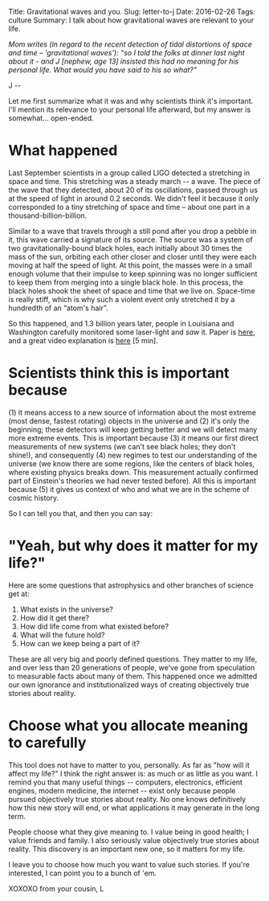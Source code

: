 Title: Gravitational waves and you.
Slug: letter-to-j
Date: 2016-02-26
Tags: culture
Summary: I talk about how gravitational waves are relevant to your life.

_Mom writes (in regard to the recent detection of tidal distortions of space and
time – 'gravitational waves'): "so I told the folks at dinner last night about it - and
J [nephew, age 13] insisted this had no meaning for his personal life.  What would
you have said to his so what?"_

J --

Let me first summarize what it was and why scientists think it's important. I'll mention
its relevance to your personal life afterward, but my answer is somewhat... open-ended.

# What happened
Last September scientists in a group called LIGO detected a stretching in space and
time. This stretching was a steady march -- a wave.
The piece of the wave that they detected,
about 20 of its oscillations, passed through us at the speed of light in around
0.2 seconds. We didn't feel it because it only corresponded to a tiny stretching of
space and time – about one part in a thousand-billion-billion.

Similar to a wave that travels through a still pond after you drop a pebble in
it, this wave carried a signature of its source. The source was a system of two
gravitationally-bound black holes, each initially about 30 times the mass of the
sun, orbiting each other closer and closer until they were each moving at
half the speed of light. At this point, the masses were in a small enough volume
that their impulse to keep spinning was no longer sufficient to keep them from
merging into a single black hole. In this process,
the black holes shook the sheet of space and time that we live on. Space-time
is really stiff, which is why such a violent event only stretched it by a hundredth
of an “atom's hair”.

So this happened, and 1.3 billion years later, people in Louisiana and Washington
carefully monitored some laser-light and *saw* it.
Paper is [here](http://journals.aps.org/prl/abstract/10.1103/PhysRevLett.116.061102),
and a great video explanation is [here](https://www.youtube.com/watch?v=B4XzLDM3Py8) [5
min].

# Scientists think this is important because
(1) it means access to a new source of information about the most extreme
(most dense, fastest rotating) objects in the universe and (2) it's only
the beginning; these detectors will keep getting better and we
will detect many more extreme events. This is important because (3) it means
our first direct measurements of new systems (we can't see black holes;
they don't shine!), and consequently (4) new regimes to test our
understanding of the universe (we know there are some regions, like the centers
of black holes, where existing physics breaks down. This measurement actually
confirmed part of Einstein's theories we had never tested before).
All this is important because (5) it gives us context of who and what we are in the scheme
of cosmic history.

So I can tell you that, and then you can say:

# "Yeah, but why does it matter for my life?"
Here are some questions that astrophysics and other branches of science get at:

1. What exists in the universe?
2. How did it get there?
3. How did life come from what existed before?
4. What will the future hold?
5. How can we keep being a part of it?

These are all very big and poorly defined questions. They matter to my life,
and over less than 20 generations of people, we've gone from speculation to
measurable facts about many of them. This happened once we
admitted our own ignorance and institutionalized ways of creating objectively true
stories about reality.

# Choose what you allocate meaning to carefully
This tool does not have to matter to you, personally. As far as "how will it affect my
life?" I think the right answer is: as much or as little as you want. I remind you
that many useful things -- computers, electronics, efficient engines, modern
medicine, the internet -- exist only because people pursued objectively true stories
about reality.
No one knows definitively how this new story will end, or what applications it may
generate in the long term.

People choose what they give meaning to. I value being in good health; I value friends
and family. I also seriously value objectively true stories about reality.
This discovery is an important new one, so it matters for my life.

I leave you to choose how much you want to value such stories.
If you're interested, I can point you to a bunch of 'em.

XOXOXO from your cousin,
L
